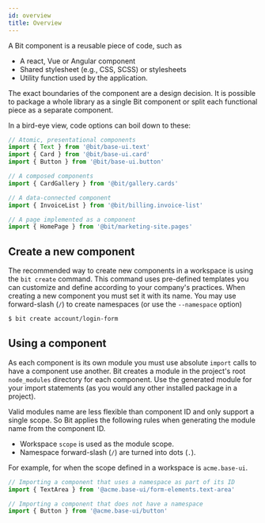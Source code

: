 ```yaml
---
id: overview
title: Overview
---
```


A Bit component is a reusable piece of code, such as

- A react, Vue or Angular component
- Shared stylesheet (e.g., CSS, SCSS) or stylesheets
- Utility function used by the application.

The exact boundaries of the component are a design decision. It is possible to package a whole library as a single Bit component or split each functional piece as a separate component.

In a bird-eye view, code options can boil down to these:

```javascript
// Atomic, presentational components
import { Text } from '@bit/base-ui.text'
import { Card } from '@bit/base-ui.card'
import { Button } from '@bit/base-ui.button'

// A composed components
import { CardGallery } from '@bit/gallery.cards'

// A data-connected component
import { InvoiceList } from '@bit/billing.invoice-list'

// A page implemented as a component
import { HomePage } from '@bit/marketing-site.pages'
```

## Create a new component

The recommended way to create new components in a workspace is using the `bit create` command. This command uses pre-defined templates you can customize and define according to your company's practices. When creating a new component you must set it with its name. You may use forward-slash (`/`) to create namespaces (or use the `--namespace` option)

```sh
$ bit create account/login-form
```

## Using a component

As each component is its own module you must use absolute `import` calls to have a component use another. Bit creates a module in the project's root `node_modules` directory for each component. Use the generated module for your import statements (as you would any other installed package in a project).

Valid modules name are less flexible than component ID and only support a single scope. So Bit applies the following rules when generating the module name from the component ID.

- Workspace `scope` is used as the module scope.
- Namespace forward-slash (`/`) are turned into dots (`.`).

For example, for when the scope defined in a workspace is `acme.base-ui`.

```javascript
// Importing a component that uses a namespace as part of its ID
import { TextArea } from '@acme.base-ui/form-elements.text-area'

// Importing a component that does not have a namespace
import { Button } from '@acme.base-ui/button'
```


